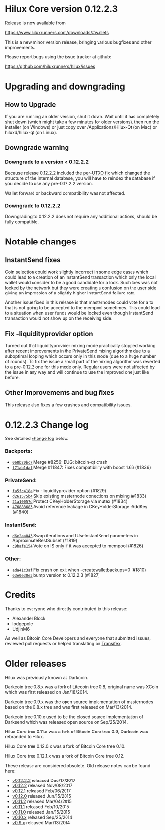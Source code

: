 Hilux Core version 0.12.2.3
==========================

Release is now available from:

  <https://www.hiluxrunners.com/downloads/#wallets>

This is a new minor version release, bringing various bugfixes and other
improvements.

Please report bugs using the issue tracker at github:

  <https://github.com/hiluxrunners/hilux/issues>


Upgrading and downgrading
=========================

How to Upgrade
--------------

If you are running an older version, shut it down. Wait until it has completely
shut down (which might take a few minutes for older versions), then run the
installer (on Windows) or just copy over /Applications/Hilux-Qt (on Mac) or
hiluxd/hilux-qt (on Linux).

Downgrade warning
-----------------

### Downgrade to a version < 0.12.2.2

Because release 0.12.2.2 included the [per-UTXO fix](release-notes/hilux/release-notes-0.12.2.2.md#per-utxo-fix)
which changed the structure of the internal database, you will have to reindex
the database if you decide to use any pre-0.12.2.2 version.

Wallet forward or backward compatibility was not affected.

### Downgrade to 0.12.2.2

Downgrading to 0.12.2.2 does not require any additional actions, should be
fully compatible.

Notable changes
===============

InstantSend fixes
-----------------

Coin selection could work slightly incorrect in some edge cases which could
lead to a creation of an InstantSend transaction which only the local wallet
would consider to be a good candidate for a lock. Such txes was not locked by
the network but they were creating a confusion on the user side giving an
impression of a slightly higher InstantSend failure rate.

Another issue fixed in this release is that masternodes could vote for a tx
that is not going to be accepted to the mempool sometimes. This could lead to
a situation when user funds would be locked even though InstantSend transaction
would not show up on the receiving side.

Fix -liquidityprovider option
-----------------------------

Turned out that liquidityprovider mixing mode practically stopped working after
recent improvements in the PrivateSend mixing algorithm due to a suboptimal
looping which occurs only in this mode (due to a huge number of rounds). To fix
the issue a small part of the mixing algorithm was reverted to a pre-0.12.2 one
for this mode only. Regular users were not affected by the issue in any way and
will continue to use the improved one just like before.

Other improvements and bug fixes
--------------------------------

This release also fixes a few crashes and compatibility issues.


0.12.2.3 Change log
===================

See detailed [change log](https://github.com/hiluxrunners/hilux/compare/v0.12.2.2...hiluxrunners:v0.12.2.3) below.

### Backports:
- [`068b20bc7`](https://github.com/hiluxrunners/hilux/commit/068b20bc7) Merge #8256: BUG: bitcoin-qt crash
- [`f71ab1daf`](https://github.com/hiluxrunners/hilux/commit/f71ab1daf) Merge #11847: Fixes compatibility with boost 1.66 (#1836)

### PrivateSend:
- [`fa5fc418a`](https://github.com/hiluxrunners/hilux/commit/fa5fc418a) Fix -liquidityprovider option (#1829)
- [`d261575b4`](https://github.com/hiluxrunners/hilux/commit/d261575b4) Skip existing masternode conections on mixing (#1833)
- [`21a10057d`](https://github.com/hiluxrunners/hilux/commit/21a10057d) Protect CKeyHolderStorage via mutex (#1834)
- [`476888683`](https://github.com/hiluxrunners/hilux/commit/476888683) Avoid reference leakage in CKeyHolderStorage::AddKey (#1840)

### InstantSend:
- [`d6e2aa843`](https://github.com/hiluxrunners/hilux/commit/d6e2aa843) Swap iterations and fUseInstantSend parameters in ApproximateBestSubset (#1819)
- [`c9bafe154`](https://github.com/hiluxrunners/hilux/commit/c9bafe154) Vote on IS only if it was accepted to mempool (#1826)

### Other:
- [`ada41c3af`](https://github.com/hiluxrunners/hilux/commit/ada41c3af) Fix crash on exit when -createwalletbackups=0 (#1810)
- [`63e0e30e3`](https://github.com/hiluxrunners/hilux/commit/63e0e30e3) bump version to 0.12.2.3 (#1827)

Credits
=======

Thanks to everyone who directly contributed to this release:

- Alexander Block
- lodgepole
- UdjinM6

As well as Bitcoin Core Developers and everyone that submitted issues,
reviewed pull requests or helped translating on
[Transifex](https://www.transifex.com/projects/p/hilux/).


Older releases
==============

Hilux was previously known as Darkcoin.

Darkcoin tree 0.8.x was a fork of Litecoin tree 0.8, original name was XCoin
which was first released on Jan/18/2014.

Darkcoin tree 0.9.x was the open source implementation of masternodes based on
the 0.8.x tree and was first released on Mar/13/2014.

Darkcoin tree 0.10.x used to be the closed source implementation of Darksend
which was released open source on Sep/25/2014.

Hilux Core tree 0.11.x was a fork of Bitcoin Core tree 0.9,
Darkcoin was rebranded to Hilux.

Hilux Core tree 0.12.0.x was a fork of Bitcoin Core tree 0.10.

Hilux Core tree 0.12.1.x was a fork of Bitcoin Core tree 0.12.

These release are considered obsolete. Old release notes can be found here:

- [v0.12.2.2](release-notes/hilux/release-notes-0.12.2.2.md) released Dec/17/2017
- [v0.12.2](release-notes/hilux/release-notes-0.12.2.md) released Nov/08/2017
- [v0.12.1](release-notes/hilux/release-notes-0.12.1.md) released Feb/06/2017
- [v0.12.0](release-notes/hilux/release-notes-0.12.0.md) released Jun/15/2015
- [v0.11.2](release-notes/hilux/release-notes-0.11.2.md) released Mar/04/2015
- [v0.11.1](release-notes/hilux/release-notes-0.11.1.md) released Feb/10/2015
- [v0.11.0](release-notes/hilux/release-notes-0.11.0.md) released Jan/15/2015
- [v0.10.x](release-notes/hilux/release-notes-0.10.0.md) released Sep/25/2014
- [v0.9.x](release-notes/hilux/release-notes-0.9.0.md) released Mar/13/2014

